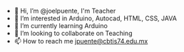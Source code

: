 - 👋 Hi, I’m @joelpuente, I'm Teacher
- 👀 I’m interested in Arduino, Autocad, HTML, CSS, JAVA
- 🌱 I’m currently learning Arduino
- 💞️ I’m looking to collaborate on Teaching
- 📫 How to reach me jpuente@cbtis74.edu.mx

<!---
joelpuente/joelpuente is a ✨ special ✨ repository because its `README.md` (this file) appears on your GitHub profile.
You can click the Preview link to take a look at your changes.
--->

